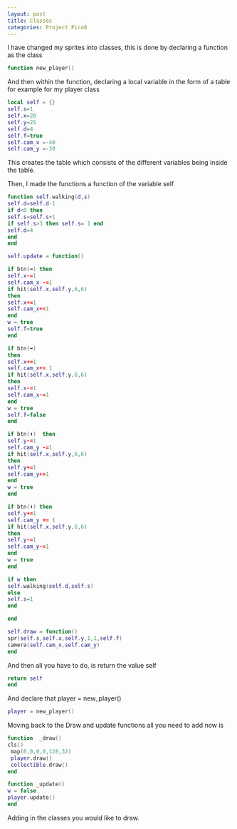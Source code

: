 ```yaml
---
layout: post
title: Classes
categories: Project Pico8 
---
```


I have changed my sprites into classes, this is done by declaring a function as the class
```lua
function new_player()
```
And then within the function, declaring a local variable in the form of a table for example for my player class

```lua
local self = {}
self.s=1
self.x=20
self.y=25
self.d=4
self.f=true
self.cam_x =-40
self.cam_y =-30
```
This creates the table which consists of the different variables being inside the table.

Then, I made the functions a function of the variable self
```lua
function self.walking(d,s)
self.d=self.d-1
if d<0 then
self.s=self.s+1
if self.s>3 then self.s= 1 end
self.d=4
end
end

self.update = function()

if btn(⬅️) then 
self.x-=1 
self.cam_x -=1
if hit(self.x,self.y,6,6)
then
self.x+=1
self.cam_x+=1
end
w = true
self.f=true
end

if btn(➡️)
then
self.x+=1
self.cam_x+= 1
if hit(self.x,self.y,6,6)
then
self.x-=1
self.cam_x-=1
end
w = true
self.f=false
end

if btn(⬆️)  then
self.y-=1
self.cam_y -=1
if hit(self.x,self.y,6,6)
then
self.y+=1
self.cam_y+=1
end
w = true
end

if btn(⬇️) then
self.y+=1
self.cam_y += 1
if hit(self.x,self.y,6,6)
then
self.y-=1
self.cam_y-=1
end
w = true
end

if w then
self.walking(self.d,self.s)
else
self.s=1
end

end

self.draw = function()
spr(self.s,self.x,self.y,1,1,self.f)
camera(self.cam_x,self.cam_y)
end
```

And then all you have to do, is return the value self
```lua
return self
end
```
And declare that player = new_player()

```lua 
player = new_player()
```

Moving back to the Draw and update functions all you need to add now is 
```lua
function  _draw()
cls()
 map(0,0,0,0,128,32)
 player.draw()
 collectible.draw()
end

function _update()
w = false
player.update()
end
```
Adding in the classes you would like to draw.
